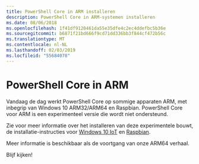 ```yaml
---
title: PowerShell Core in ARM installeren
description: PowerShell Core in ARM-systemen installeren
ms.date: 08/06/2018
ms.openlocfilehash: 1f41df9120461da55e35dfe4c2ec4ddefbc5b36e
ms.sourcegitcommit: b6871f21bd666f9cd71dd336bb3f844cf472b56c
ms.translationtype: MT
ms.contentlocale: nl-NL
ms.lasthandoff: 02/03/2019
ms.locfileid: "55684078"
---
```

# <a name="powershell-core-on-arm"></a>PowerShell Core in ARM

Vandaag de dag werkt PowerShell Core op sommige apparaten ARM, met inbegrip van Windows 10 ARM32/ARM64 en Raspbian.
PowerShell Core voor ARM is een experimenteel versie die wordt niet ondersteund.

Zie voor meer informatie over het installeren van deze experimentele bouwt, de installatie-instructies voor [Windows 10 IoT](installing-powershell-core-on-windows.md#deploying-on-windows-iot) en [Raspbian](installing-powershell-core-on-linux.md#raspbian).

Meer informatie is beschikbaar als de voortgang van onze ARM64 verhaal.

Blijf kijken!
